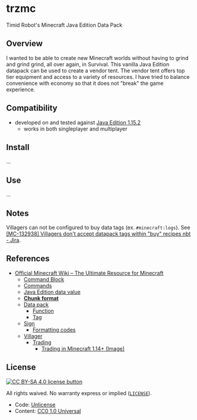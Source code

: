 # trzmc

Timid Robot's Minecraft Java Edition Data Pack


## Overview

I wanted to be able to create new Minecraft worlds without having to grind and
grind grind, all over again, in Survival. This vanilla Java Edition
datapack can be used to create a vendor tent. The vendor tent offers top tier
equipment and access to a variety of resources. I have tried to balance
convenience with economy so that it does not "break" the game experience.


## Compatibility

- developed on and tested against [Java Edition 1.15.2][javaed1152]
  - works in both singleplayer and multiplayer

[javaed1152]: https://minecraft.gamepedia.com/Java_Edition_1.15.2


## Install

...

## Use

...


## Notes

Villagers can not be configured to buy data tags (ex. `#minecraft:logs`). See
[[MC-132938] Villagers don't accept datapack tags within "buy" recipes nbt -
Jira](https://bugs.mojang.com/browse/MC-132938).


## References

- [Official Minecraft Wiki – The Ultimate Resource for Minecraft][mcwiki]
  - [Command Block][mcw-commandblock]
  - [Commands][mcw-commands]
  - [Java Edition data value][mcw-datavalue]
  - **[Chunk format][mcw-chunk]**
  - [Data pack][mcw-datapack]
    - [Function][mcw-function]
    - [Tag][mcw-tag]
  - [Sign][mcw-sign]
    - [Formatting codes][mcw-formatting]
  - [Villager][mcw-villager]
    - [Trading][mcw-trading]
      - [Trading in Minecraft 1.14+ (Image)][trading-image]

[mcwiki]: https://minecraft.gamepedia.com/Minecraft_Wiki "Official Minecraft Wiki – The Ultimate Resource for Minecraft"
[mcw-commandblock]: https://minecraft.gamepedia.com/Command_Block "Command Block – Official Minecraft Wiki"
[mcw-commands]: https://minecraft.gamepedia.com/Commands "Commands – Official Minecraft Wiki"
[mcw-datavalue]: https://minecraft.gamepedia.com/Java_Edition_data_value "Java Edition data value – Official Minecraft Wiki"
[mcw-datapack]: https://minecraft.gamepedia.com/Data_pack "Data pack – Official Minecraft Wiki"
[mcw-chunk]: https://minecraft.gamepedia.com/Chunk_format "Chunk format – Official Minecraft Wiki"
[mcw-function]: https://minecraft.gamepedia.com/Function_(Java_Edition) "Function (Java Edition) – Official Minecraft Wiki"
[mcw-tag]: https://minecraft.gamepedia.com/Tag "Tag – Official Minecraft Wiki"
[mcw-sign]: https://minecraft.gamepedia.com/Sign "Sign – Official Minecraft Wiki"
[mcw-formatting]: https://minecraft.gamepedia.com/Formatting_codes "Formatting codes – Official Minecraft Wiki"
[mcw-villager]: https://minecraft.gamepedia.com/Villager "Villager – Official Minecraft Wiki"
[mcw-trading]: https://minecraft.gamepedia.com/Trading "Trading – Official Minecraft Wiki"
[trading-image]: https://external-preview.redd.it/Mw20bv40laGHOGzbbSIkT38oGntla8xEdE_7r5HO2VY.png?auto=webp&s=189075d790b29f06caae4c14a66871f283c3a883


## License

[![CC BY-SA 4.0 license button][cc-zero-png]][cc-zero]

All rights waived. No warranty express or implied ([`LICENSE`](LICENSE)).
- Code: [Unlicense][unlicense]
- Content: [CC0 1.0 Universal][cc-zero]

[cc-zero-png]: https://licensebuttons.net/p/zero/1.0/88x31.png
[cc-zero]: http://creativecommons.org/publicdomain/zero/1.0/
[unlicense]:https://unlicense.org/ "Unlicense.org » Unlicense Yourself: Set Your Code Free"
